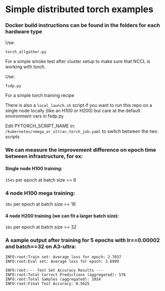 # Simple distributed torch examples
### Docker build instructions can be found in the folders for each hardware type

Use:
```
torch_allgather.py
``` 

For a simple smoke test after cluster setup to make sure that NCCL is working with torch. 

Use:
```
fsdp.py
```

For a simple torch training recipe

There is also a ```local_launch.sh``` script if you want to run this repo on a single node locally (like an H100 or H200) but care at the default environment vars in fsdp.py 

Edit PYTORCH_SCRIPT_NAME in:
```/kubernetes/<mega_or_ultra>_torch_job.yaml```
to switch between the two scripts

### We can measure the improvement difference on epoch time between infrastructure, for ex: 
#### Single node H100 training: 
```154s``` 
per epoch at batch size == 8 

### 4 node H100 mega training:
```38s```
per epoch at batch size == 16 

#### 4 node H200 training (we can fit a larger batch size): 
```16s``` 
per epoch at batch size == 32 


### A sample output after training for 5 epochs with lr==0.00002 and batch==32 on A3-ultra: 
```
INFO:root:Train set: Average loss for epoch: 2.7037
INFO:root:Eval set: Average loss for epoch: 2.6999

INFO:root:--- Test Set Accuracy Results ---
INFO:root:Total Correct Predictions (aggregated): 576
INFO:root:Total Samples (aggregated): 1024
INFO:root:Final Test Accuracy: 0.5625
```